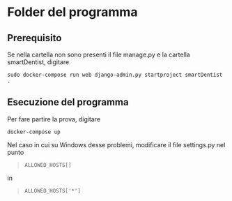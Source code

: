 # Folder del programma

## Prerequisito

Se nella cartella non sono presenti il file manage.py e la cartella smartDentist, digitare

```
sudo docker-compose run web django-admin.py startproject smartDentist .
```

## Esecuzione del programma

Per fare partire la prova, digitare

```
docker-compose up
```
Nel caso in cui su Windows desse problemi, modificare il file settings.py nel punto

> ```
> ALLOWED_HOSTS[]
> ```

in

> ```
> ALLOWED_HOSTS['*']
> ```

